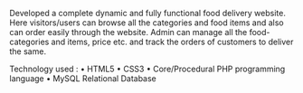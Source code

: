 Developed a complete dynamic and fully functional food delivery website. Here visitors/users can browse all the categories and food items and also can order easily through the website. Admin can manage all the food-categories and items, price etc. and track the orders of customers to deliver the same.

Technology used :
•	HTML5
•	CSS3
•	Core/Procedural PHP programming language
•	MySQL Relational Database
